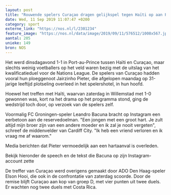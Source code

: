 ```yaml
---
layout: post
title: "Rouwende spelers Curaçao dragen gelijkspel tegen Haïti op aan Pieter (31)"
date: Wed, 11 Sep 2019 11:07:47 +0200
category: sport
externe_link: "https://nos.nl/l/2301234"
feature_image: "https://nos.nl/data/image/2019/09/11/576512/1008x567.jpg"
aantal: 205
unieke: 149
bron: NOS
---
```


<p>Het werd dinsdagavond 1-1 in Port-au-Prince tussen Haïti en Curaçao, maar slechts weinig voetballers op het veld waren bezig met de uitslag van het kwalificatieduel voor de Nations League. De spelers van Curaçao hadden vooral hun ploeggenoot Jairzinho Pieter, die afgelopen maandag op 31-jarige leeftijd plotseling overleed in het spelershotel, in hun hoofd.</p>
<p>Hoewel het treffen met Haïti, waarvan zaterdag in Willemstad met 1-0 gewonnen was, kort na het drama op het programma stond, ging de wedstrijd toch door, op verzoek van de spelers zelf.</p>
<p>Voormalig FC Groningen-speler Leandro Bacuna bracht op Instagram een eerbetoon aan de reservedoelman. "Een jongen met een groot hart. Je zult altijd mijn broer zijn van een andere moeder en ik zal je nooit vergeten", schreef de middenvelder van Cardiff City. "Ik heb een vriend verloren en ik vraag me af waarom."</p>
<p>Media berichten dat Pieter vermoedelijk aan een hartaanval is overleden.</p>
<p>Bekijk hieronder de speech en de tekst die Bacuna op zijn Instagram-account zette</p>
<p>De treffer van Curaçao werd overigens gemaakt door ADO Den Haag-speler Elson Hooi, die ook in de confrontatie van zaterdag scoorde. Door de remise blijft Curaçao aan kop van groep D, met vier punten uit twee duels. Er wachten nog twee duels met Costa Rica.</p>
